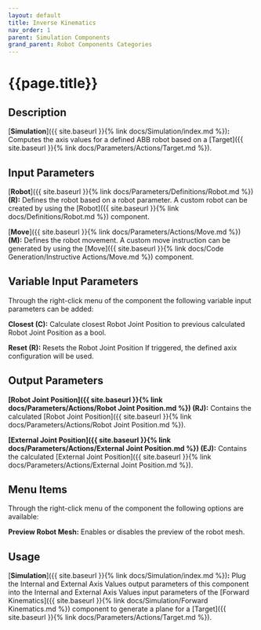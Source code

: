 ```yaml
---
layout: default
title: Inverse Kinematics
nav_order: 1
parent: Simulation Components
grand_parent: Robot Components Categories
---
```


# **{{page.title}}**

## **Description**

[**Simulation**]({{ site.baseurl }}{% link docs/Simulation/index.md %})**:** 
Computes the axis values for a defined ABB robot based on a [Target]({{ site.baseurl }}{% link docs/Parameters/Actions/Target.md %}).

## **Input Parameters**

[**Robot**]({{ site.baseurl }}{% link docs/Parameters/Definitions/Robot.md %}) **(R):** Defines the robot based on a robot parameter. A custom robot can be created by using the [Robot]({{ site.baseurl }}{% link docs/Definitions/Robot.md %}) component.

[**Move**]({{ site.baseurl }}{% link docs/Parameters/Actions/Move.md %}) **(M):** Defines the robot movement. A custom move instruction can be generated by using the [Move]({{ site.baseurl }}{% link docs/Code Generation/Instructive Actions/Move.md %}) component.

## **Variable Input Parameters**

Through the right-click menu of the component the following variable input parameters can be added:

**Closest (C):** Calculate closest Robot Joint Position to previous calculated Robot Joint Position as a bool.

**Reset (R):** Resets the Robot Joint Position If triggered, the defined axix configuration will be used. 

## **Output Parameters**

**[Robot Joint Position]({{ site.baseurl }}{% link docs/Parameters/Actions/Robot Joint Position.md %}) (RJ):** Contains the calculated [Robot Joint Position]({{ site.baseurl }}{% link docs/Parameters/Actions/Robot Joint Position.md %}). 

**[External Joint Position]({{ site.baseurl }}{% link docs/Parameters/Actions/External Joint Position.md %}) (EJ):** Contains the calculated [External Joint Position]({{ site.baseurl }}{% link docs/Parameters/Actions/External Joint Position.md %}).

## **Menu Items**

Through the right-click menu of the component the following options are available:

**Preview Robot Mesh:** Enables or disables the preview of the robot mesh.

## **Usage**

[**Simulation**]({{ site.baseurl }}{% link docs/Simulation/index.md %})**:** Plug the Internal and External Axis Values output parameters of this component into the Internal and External Axis Values input parameters of the [Forward Kinematics]({{ site.baseurl }}{% link docs/Simulation/Forward Kinematics.md %}) component to generate a plane for a [Target]({{ site.baseurl }}{% link docs/Parameters/Actions/Target.md %}).
